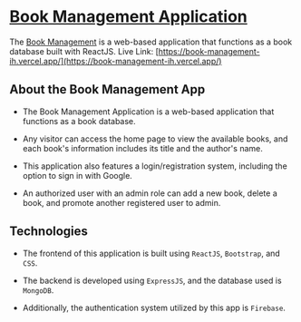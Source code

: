 # [Book Management Application](https://book-management-ih.vercel.app/)

The [Book Management](https://book-management-ih.vercel.app/) is a web-based application that functions as a book database built with ReactJS. Live Link: [https://book-management-ih.vercel.app/](https://book-management-ih.vercel.app/)


## About the Book Management App

* The Book Management Application is a web-based application that functions as a book database.

* Any visitor can access the home page to view the available books, and each book's information includes its title and the author's name.

* This application also features a login/registration system, including the option to sign in with Google.

* An authorized user with an admin role can add a new book, delete a book, and promote another registered user to admin.


## Technologies

* The frontend of this application is built using `ReactJS`, `Bootstrap`, and `CSS`.

* The backend is developed using `ExpressJS`, and the database used is `MongoDB`.

* Additionally, the authentication system utilized by this app is `Firebase`.